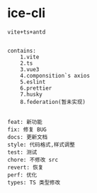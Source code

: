 # ice-cli

    vite+ts+antd


    contains:
    	1.vite
    	2.ts
    	3.vue3
    	4.componsition`s axios
    	5.eslint
    	6.prettier
    	7.husky
    	8.federation(暂未实现)


	feat: 新功能
	fix: 修复 BUG
	docs: 更新文档
	style: 代码格式,样式调整
	test: 测试
	chore: 不修改 src 
	revert: 恢复
	perf: 优化
	types: TS 类型修改
